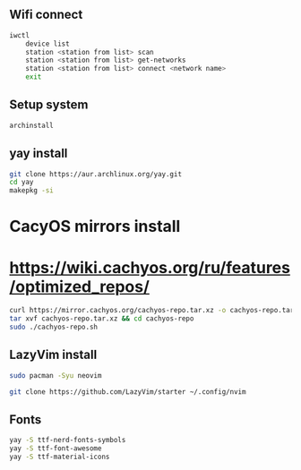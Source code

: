 ## Wifi connect
```bash 
iwctl
    device list
    station <station from list> scan
    station <station from list> get-networks
    station <station from list> connect <network name>
    exit
```

## Setup system
```bash
archinstall
```

## yay install
```bash
git clone https://aur.archlinux.org/yay.git
cd yay
makepkg -si
```

# CacyOS mirrors install
# https://wiki.cachyos.org/ru/features/optimized_repos/
```bash
curl https://mirror.cachyos.org/cachyos-repo.tar.xz -o cachyos-repo.tar.xz
tar xvf cachyos-repo.tar.xz && cd cachyos-repo
sudo ./cachyos-repo.sh
```

## LazyVim install
```bash
sudo pacman -Syu neovim

git clone https://github.com/LazyVim/starter ~/.config/nvim
```

## Fonts
```bash
yay -S ttf-nerd-fonts-symbols
yay -S ttf-font-awesome
yay -S ttf-material-icons
```
```
```

